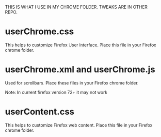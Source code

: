 THIS IS WHAT I USE IN MY CHROME FOLDER. TWEAKS ARE IN OTHER REPO.

# userChrome.css
This helps to customize Firefox User Interface. Place this file in your Firefox chrome folder.

# userChrome.xml and userChrome.js
Used for scrollbars. Place these files in your Firefox chrome folder.

Note: In current firefox version 72+ it may not work

# userContent.css 
This helps to customize Firefox web content. Place this file in your Firefox chrome folder.
